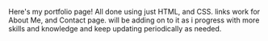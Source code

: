 Here's my portfolio page! All done using just HTML, and CSS. links work for About Me, and Contact page.
will be adding on to it as i progress with more skills and knowledge and keep updating periodically as needed.
 
